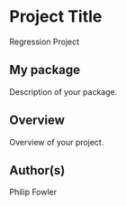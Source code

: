# Project Title
Regression Project 

## My package
Description of your package.

## Overview
Overview of your project.

## Author(s)
Philip Fowler


```

